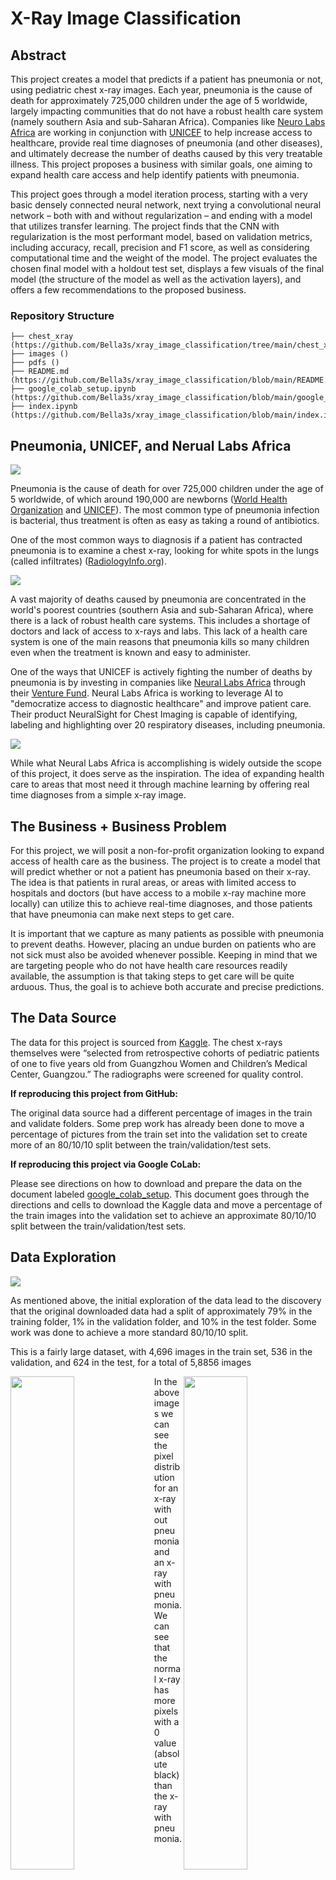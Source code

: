 # X-Ray Image Classification


## Abstract

This project creates a model that predicts if a patient has pneumonia or not, using pediatric chest x-ray images.  Each year, pneumonia is the cause of death for approximately 725,000 children under the age of 5 worldwide, largely impacting communities that do not have a robust health care system (namely southern Asia and sub-Saharan Africa).  Companies like [Neuro Labs Africa](https://neurallabs.africa/#) are working in conjunction with [UNICEF](https://www.unicefventurefund.org/story/neural-labs-using-ai-accelerate-medical-imaging-diagnosis-respiratory-diseases) to help increase access to healthcare, provide real time diagnoses of pneumonia (and other diseases), and ultimately decrease the number of deaths caused by this very treatable illness.  This project proposes a business with similar goals, one aiming to expand health care access and help identify patients with pneumonia. 

This project goes through a model iteration process, starting with a very basic densely connected neural network, next trying a convolutional neural network – both with and without regularization – and ending with a model that utilizes transfer learning.  The project finds that the CNN with regularization is the most performant model, based on validation metrics, including accuracy, recall, precision and F1 score, as well as considering computational time and the weight of the model.  The project evaluates the chosen final model with a holdout test set, displays a few visuals of the final model (the structure of the model as well as the activation layers), and offers a few recommendations to the proposed business. 

### Repository Structure

```
├── chest_xray (https://github.com/Bella3s/xray_image_classification/tree/main/chest_xray)
├── images ()
├── pdfs ()
├── README.md (https://github.com/Bella3s/xray_image_classification/blob/main/README.md)
├── google_colab_setup.ipynb (https://github.com/Bella3s/xray_image_classification/blob/main/google_colab_setup.ipynb) 
├── index.ipynb (https://github.com/Bella3s/xray_image_classification/blob/main/index.ipynb)
```

## Pneumonia, UNICEF, and Nerual Labs Africa

<img src=images/bronchi_lungs.jpg>

Pneumonia is the cause of death for over 725,000 children under the age of 5 worldwide, of which around 190,000 are newborns ([World Health Organization](https://www.who.int/news-room/fact-sheets/detail/pneumonia) and [UNICEF](https://www.unicef.org/stories/childhood-pneumonia-explained)). The most common type of pneumonia infection is bacterial, thus treatment is often as easy as taking a round of antibiotics. 

One of the most common ways to diagnosis if a patient has contracted pneumonia is to examine a chest x-ray, looking for white spots in the lungs (called infiltrates) ([RadiologyInfo.org](https://www.radiologyinfo.org/en/info/pneumonia#:~:text=When%20interpreting%20the%20x%2Dray,(fluid%20surrounding%20the%20lungs).)).

<img src=images/pneumonia_map.png>

A vast majority of deaths caused by pneumonia are concentrated in the world's poorest countries (southern Asia and sub-Saharan Africa), where there is a lack of robust health care systems. This includes a shortage of doctors and lack of access to x-rays and labs. This lack of a health care system is one of the main reasons that pneumonia kills so many children even when the treatment is known and easy to administer. 

One of the ways that UNICEF is actively fighting the number of deaths by pneumonia is by investing in companies like [Neural Labs Africa](https://neurallabs.africa/#) through their [Venture Fund](https://www.unicef.org/innovation/venturefund/ai-ds-learning-health-cohort). Neural Labs Africa is working to leverage AI to "democratize access to diagnostic healthcare" and improve patient care. Their product NeuralSight for Chest Imaging is capable of identifying, labeling and highlighting over 20 respiratory diseases, including pneumonia. 

<img src=images/neuralsight_xray.png>

While what Neural Labs Africa is accomplishing is widely outside the scope of this project, it does serve as the inspiration.  The idea of expanding health care to areas that most need it through machine learning by offering real time diagnoses from a simple x-ray image. 

## The Business + Business Problem

For this project, we will posit a non-for-profit organization looking to expand access of health care as the business.  The project is to create a model that will predict whether or not a patient has pneumonia based on their x-ray.  The idea is that patients in rural areas, or areas with limited access to hospitals and doctors (but have access to a mobile x-ray machine more locally) can utilize this to achieve real-time diagnoses, and those patients that have pneumonia can make next steps to get care.    

It is important that we capture as many patients as possible with pneumonia to prevent deaths.  However, placing an undue burden on patients who are not sick must also be avoided whenever possible.  Keeping in mind that we are targeting people who do not have health care resources readily available, the assumption is that taking steps to get care will be quite arduous.  Thus, the goal is to achieve both accurate and precise predictions.  


## The Data Source

The data for this project is sourced from [Kaggle](https://www.kaggle.com/datasets/paultimothymooney/chest-xray-pneumonia).  The chest x-rays themselves were “selected from retrospective cohorts of pediatric patients of one to five years old from Guangzhou Women and Children’s Medical Center, Guangzou.”  The radiographs were screened for quality control. 

**If reproducing this project from GitHub:**   

The original data source had a different percentage of images in the train and validate folders.  Some prep work has already been done to move a percentage of pictures from the train set into the validation set to create more of an 80/10/10 split between the train/validation/test sets.   

**If reproducing this project via Google CoLab:** 

Please see directions on how to download and prepare the data on the document labeled [google_colab_setup](https://github.com/Bella3s/xray_image_classification/blob/main/google_colab_setup.ipynb).  This document goes through the directions and cells to download the Kaggle data and move a percentage of the train images into the validation set to achieve an approximate 80/10/10 split between the train/validation/test sets. 

## Data Exploration

<img src=images/train_xray_imgs>

As mentioned above, the initial exploration of the data lead to the discovery that the original downloaded data had a split of approximately 79% in the training folder, 1% in the validation folder, and 10% in the test folder. Some work was done to achieve a more standard 80/10/10 split. 

This is a fairly large dataset, with 4,696 images in the train set, 536 in the validation, and 624 in the test, for a total of 5,8856 images

<img src=images/normal_xray_pixel_dist.png width=45% align="left">
<img src=images/pneumonia_xray_pixel_dist.png width=45% align="right">

In the above images we can see the pixel distribution for an x-ray with out pneumonia and an x-ray with pneumonia. We can see that the normal x-ray has more pixels with a 0 value (absolute black) than the x-ray with pneumonia.

<img src=images/target_dist.png width=45%>

We also found that there is quite an imbalance in the target distribution, with only 23% of the training images being in the normal class, and 77% being x-rays with pneumonia present. With image processing, we will be using Neural Networks. The idea we move forward with in this project is that these complex neural network models will be able to overcome this imbalance. However, we can always circle back and either downsample or perform data augmentation to address this imbalance if needed.


## Model Iteration

For our model iteration, we are going to start very small and work our way to more complex.  The models we are going to run through are: 

1. An extremely small, densely connected Neural Network, utilizing only 25% of the training data.  The goal is to see what kind of results we can accomplish with a lightweight Neural Network model.  This will serve as our baseline model.
    - We will also look at how this same model structure performs wit 75% of the data as well. 
2. A Convolutional Neural Network.
3. A Convolutional Neural Network with dropout and regularization. 
4. A model that utilizes transfer learning.  We will be using TensorFlow's VGG19 as the base of our final model. 

Each model is trained on the test set and evaluated with the validation set. A visual of five graphs and the confusion matrix is generated for each model as well.

<img src=images/final_model_graphs.png>

Then all of the models are compared side-by-side before a final model is chosen.  

<img src=images/model_comparison.png>

Recall and precision are both important in this senario, hense the use of the F1 score.  Our main concern is to identify as many children as possible with pneumonia to avoid unessisary deaths.  However, we must also keep in mind that the goal is to service areas that have a lack of resources. Diagnosing a healthy patient with pneumonia could be a great financial and physical burden (simply in terms of proximity) to that family -- a burden that they may not be able to afford unless their child is actually sick.  Furthermore, we would like to keep the model relatively light if possible.  Again, with working in areas with a lack of resources, a lighter-weight model would be more attractive and usable in this senario.  Taking all that into consideration, the final model we will move forward wtih is the ####.


## Final Model Evaluation

<img src=images/final_model_test_eval.png, width=45%, align="left">
<img src=images/cm_xrays.png, width=45%, align="right">

As we can see from the image above, our model performed worse on our test data than on the validation data.  While this is slightly expected, these results are not quite as performant as we would like. 

We can see from the x-ray examples of each confusion matrix category that these images are quite difficult to differentiate without a trained eye.  Let’s take a look at the model structure and the model’s activation layers to get a better understanding of how the model is making its predictions. 

<img src=images/model.png>

<img src=images/activation_layers.png>

We can see that, as expected, the model is abstracting the image as we go further along through the activation levels. We can also see that the model is taking into consideration the area outside of the lungs, namely on the left + right side of the image outside of the body cavity as well as the area below the ribcage. These areas have no bearing on diagnosis, and the size and quality vary from x-ray to x-ray.


## Conclusion + Recommendations

In the end, we will say this is a good model, but not as precise as we would have liked. Ultimately, the model is capturing most of the patients with pneumonia – identifying these patients with real time diagnoses means they can more quickly take next steps to receive care and avoid unnecessary deaths.  That said, there is always room for improvement!  It would be good to train these models on a more balanced test set, which can easily be achieved via downsampling.   

Based on the evaluation of our final model, we have three recommendations for the business: 

1. **Improve access to mobile x-ray machines in affected areas.**  Again, the goal of this company and project is to increase access to care, however it is completely reliant on the use of x-ray technology.  Many of the areas in the world that are most affected by pneumonia don’t have access to this technology which means these advancements in machine learning are moot point.  First and foremost, we must work to increase the access to a more robust healthcare system – if not more doctors, then at least a mobile x-ray machine so that models like the one in this project can actually be put to use. 

2. **Use this model as a screening process.** The original goal of this project was to offer real time diagnoses to patients.  However, because the ending model precision is not as high as we would like (the model is still quite often over predicting the patient has pneumonia when they are healthy), we would recommend to first implement this model as a screening process.  Patients can come in, get their x-ray, and if pneumonia is predicted, the image can be sent to a doctor to confirm even if that doctor is not physically present.  This will balance out the tendency for the model to over predict pneumonia and decrease the burden of then following through to receive care for those patients who are actually healthy. 

3. **Investigate how to standardize x-ray images further.**  As seen from the activation layers, the model is basing its ‘diagnosis’ on areas of the image that have no bearing on actual diagnosis.  If the x-ray images can be further standardized, and/or preprocessed so the model has only the most prevalent parts of the image to consider, then it will improve its performance.  


### Next Steps: 

There is always more to accomplish!  No model is perfect and there is plenty of room for improvement on this model and project (running it again with downsampling, trying out larger more complex models, looking at further hyperparameter tuning, etc.).   

Furthermore, we can expand this idea to a multiclassification problem!  Neural Labs Africa is working on a product that can identify up to 30 different diseases all from a single x-ray machine.  This is a natural progression in computer vision for this type of project, and would be much more helpful for expanding access to health care. 
